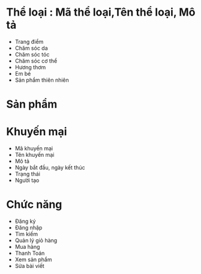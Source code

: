 # Thể loại : Mã thể loại,Tên thể loại, Mô tả
- Trang điểm
- Chăm sóc da
- Chăm sóc tóc
- Chăm sóc cơ thể
- Hương thơm
- Em bé
- Sản phẩm thiên nhiên
# Sản phẩm
# Khuyến mại
- Mã khuyến mại
- Tên khuyến mại
- Mô tả
- Ngày bắt đầu, ngày kết thúc
- Trạng thái
- Người tạo

# Chức năng
- Đăng ký
- Đăng nhập
- Tìm kiếm
- Quản lý giỏ hàng
- Mua hàng
- Thanh Toán
- Xem sản phẩm
- Sửa bài viết
